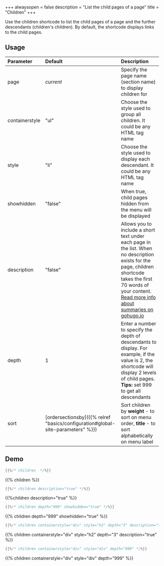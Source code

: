 +++
alwaysopen = false
description = "List the child pages of a page"
title = "Children"
+++

Use the children shortcode to list the child pages of a page and the further descendants (children's children). By default, the shortcode displays links to the child pages.

## Usage

| Parameter | Default | Description |
|:--|:--|:--|
| page | _current_ | Specify the page name (section name) to display children for |
| containerstyle | "ul" | Choose the style used to group all children. It could be any HTML tag name |
| style | "li" | Choose the style used to display each descendant. It could be any HTML tag name |
| showhidden | "false" | When true, child pages hidden from the menu will be displayed |
| description  | "false" | Allows you to include a short text under each page in the list. When no description exists for the page, children shortcode takes the first 70 words of your content. [Read more info about summaries on gohugo.io](https://gohugo.io/content/summaries/) |
| depth | 1 | Enter a number to specify the depth of descendants to display. For example, if the value is 2, the shortcode will display 2 levels of child pages.  **Tips:** set 999 to get all descendants |
| sort | [ordersectionsby]({{% relref "basics/configuration#global-site-parameters" %}}) | Sort children by **weight** - to sort on menu order, **title** - to sort alphabetically on menu label |

## Demo

````go
{{%/* children  */%}}
````

{{% children %}}

````go
{{%/* children description="true" */%}}
````

{{%children description="true" %}}

````go
{{%/* children depth="999" showhidden="true" */%}}
````

{{% children depth="999" showhidden="true" %}}

````go
{{%/* children containerstyle="div" style="h2" depth="3" description="true" */%}}
````

{{% children containerstyle="div" style="h2" depth="3" description="true" %}}

````go
{{%/* children containerstyle="div" style="div" depth="999" */%}}
````

{{% children containerstyle="div" style="div" depth="999" %}}
